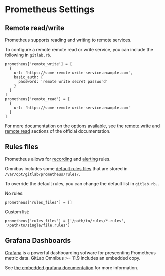 # Prometheus Settings

## Remote read/write

Prometheus supports reading and writing to remote services.

To configure a remote remote read or write service, you can include the following in `gitlab.rb`.

    prometheus['remote_write'] = [
      {
        url: 'https://some-remote-write-service.example.com',
        basic_auth: {
          password: 'remote write secret password'
        }
      }
    ]
    prometheus['remote_read'] = [
      {
        url: 'https://some-remote-write-service.example.com'
      }
    ]

For more documentation on the options available, see the [remote write] and [remote read] sections of the official documentation.

[remote read]: https://prometheus.io/docs/prometheus/latest/configuration/configuration/#%3Cremote_read%3E
[remote write]: https://prometheus.io/docs/prometheus/latest/configuration/configuration/#%3Cremote_write%3E

## Rules files

Prometheus allows for [recording] and [alerting] rules.

Omnibus includes some [default rules files](https://gitlab.com/gitlab-org/omnibus-gitlab/tree/master/files/gitlab-cookbooks/gitlab/templates/default/prometheus/rules)
that are stored in `/var/opt/gitlab/prometheus/rules/`.

To override the default rules, you can change the default list in `gitlab.rb.`.

No rules:

    prometheus['rules_files'] = []

Custom list:

    prometheus['rules_files'] = ['/path/to/rules/*.rules', '/path/to/single/file.rules']

[alerting]: https://prometheus.io/docs/prometheus/latest/configuration/alerting_rules/
[recording]: https://prometheus.io/docs/prometheus/latest/configuration/recording_rules/

## Grafana Dashboards

[Grafana](https://grafana.com) is a powerful dashboarding sofware for preseenting Prometheus metric data. GitLab Omnibus >= 11.9 includes an embedded copy.

See [the embedded grafana documentation](grafana.md) for more information.

